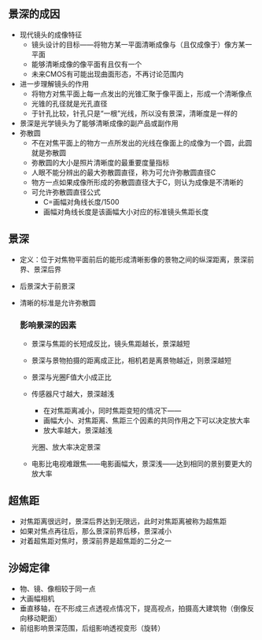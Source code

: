 ## 景深的成因

- 现代镜头的成像特征
    - 镜头设计的目标——将物方某一平面清晰成像与（且仅成像于）像方某一平面
    - 能够清晰成像的像平面有且仅有一个
    - 未来CMOS有可能出现曲面形态，不再讨论范围内
- 进一步理解镜头的作用
    - 将物方对焦平面上每一点发出的光锥汇聚于像平面上，形成一个清晰像点
    - 光锥的孔径就是光孔直径
    - 于针孔比较，针孔只是“一根”光线，所以没有景深，清晰度是一样的
- 景深是光学镜头为了能够清晰成像的副产品或副作用
- 弥散圆
    - 不在对焦平面上的物方一点所发出的光线在像面上的成像为一个圆，此圆就是弥散圆
    - 弥散圆的大小是照片清晰度的最重要度量指标
    - 人眼不能分辨出的最大弥散圆直径，称为可允许弥散圆直径C
    - 物方一点如果成像所形成的弥散圆直径大于C，则认为成像是不清晰的
    - 可允许弥散圆直径公式
        - C=画幅对角线长度/1500
        - 画幅对角线长度是该画幅大小对应的标准镜头焦距长度

## 景深

- 定义：位于对焦物平面前后的能形成清晰影像的景物之间的纵深距离，景深前界、景深后界
- 后景深大于前景深
- 清晰的标准是允许弥散圆
    
    ### 影响景深的因素
    
    - 景深与焦距的长短成反比，镜头焦距越长，景深越短
    - 景深与景物拍摄的距离成正比，相机若是离景物越近，则景深越短
    - 景深与光圈F值大小成正比
    - 传感器尺寸越大，景深越浅
        - 在对焦距离减小，同时焦距变短的情况下——
        - 画幅大小、对焦距离、焦距三个因素的共同作用之下可以决定放大率
        - 放大率越大，景深越浅
        
        光圈、放大率决定景深
        
    - 电影比电视难跟焦——电影画幅大，景深浅——达到相同的景别要更大的放大率

## 超焦距

- 对焦距离很远时，景深后界达到无限远，此时对焦距离被称为超焦距
- 如果对焦点再往后，那么景深前界后移，景深减小
- 对着超焦距对焦时，景深前界是超焦距的二分之一

## 沙姆定律

- 物、镜、像相较于同一点
- 大画幅相机
- 垂直移轴，在不形成三点透视点情况下，提高视点，拍摄高大建筑物（倒像反向移动靶面）
- 前组影响景深范围，后组影响透视变形（旋转）